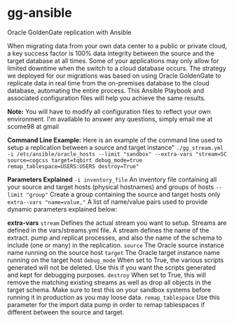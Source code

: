 # gg-ansible
Oracle GoldenGate replication with Ansible

When migrating data from your own data center to a public or private cloud, a key success factor is 100% data integrity between the source and the target database at all times. Some of your applications may only allow for limited downtime when the switch to a cloud database occurs. The strategy we deployed for our migrations was based on using Oracle GoldenGate to replicate data in real time from the on-premises database to the cloud database, automating the entire process. This Ansible Playbook and associated configuration files will help you achieve the same results.

**Note:** You will have to modify all configuration files to reflect your own environment. I'm available to answer any questions, simply email me at scome98 at gmail

**Command Line Example:** Here is an example of the command line used to setup a replication between a source and target instance"
`./gg_stream.yml -i /etc/ansible/oracle_hosts --limit "sandbox" --extra-vars "stream=SC source=cogcss target=tqbirt debug_mode=true remap_tablespace=USERS:USERS destroy=True"`

**Parameters Explained**
`-i inventory_file` An inventory file containing all your source and target hosts (physical hostnames) and groups of hosts
`--limit "group"` Create a group containing the source and target hosts only
`extra--vars "name=value,"` A list of name/value pairs used to provide dynamic parameters explained below:

**extra-vars**
`stream` Defines the actual stream you want to setup. Streams are defined in the vars/streams.yml file. A stream defines the name of the extract. pump and replicat processes, and also the name of the schema to include (one or many) in the replication.
`source` The Oracle source instance name running on the source host
`target` The Oracle target instance name running on the target host
`debug_mode` When set to True, the various scripts generated will not be deleted. Use this if you want the scripts generated and kept for debugging purposes.
`destroy` When set to True, this will remove the matching existing streams as well as drop all objects in the target schema. Make sure to test this on your sandbox systems before running it in production as you may loose data.
`remap_tablespace` Use this parameter for the import data pump in order to remap tablespaces if different between the source and target.
